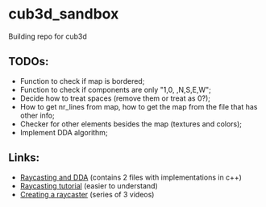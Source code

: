 # cub3d_sandbox
Building repo for cub3d

## TODOs:
- Function to check if map is bordered;
- Function to check if components are only "1,0, ,N,S,E,W";
- Decide how to treat spaces (remove them or treat as 0?);
- How to get nr_lines from map, how to get the map from the file that has other info;
- Checker for other elements besides the map (textures and colors);
- Implement DDA algorithm;

## Links:
- [Raycasting and DDA](https://lodev.org/cgtutor/raycasting.html) (contains 2 files with implementations in c++)
- [Raycasting tutorial](https://permadi.com/1996/05/ray-casting-tutorial-table-of-contents/) (easier to understand)
- [Creating a raycaster](https://www.youtube.com/watch?v=gYRrGTC7GtA) (series of 3 videos)
